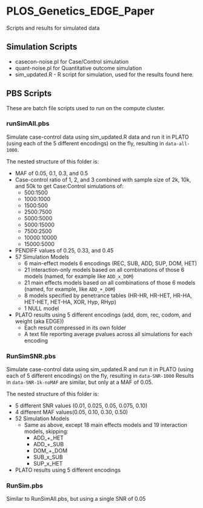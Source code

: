 # PLOS_Genetics_EDGE_Paper
Scripts and results for simulated data

## Simulation Scripts

  * casecon-noise.pl for Case/Control simulation
  * quant-noise.pl for Quantitative outcome simulation
  * sim_updated.R - R script for simulation, used for the results found here.

## PBS Scripts

These are batch file scripts used to run on the compute cluster.

### runSimAll.pbs

Simulate case-control data using sim_updated.R data and run it in PLATO (using each of the 5 different encodings) on the fly, resulting in `data-all-1000`.

The nested structure of this folder is:

* MAF of 0.05, 0.1, 0.3, and 0.5
* Case-control ratio of 1, 2, and 3 combined with sample size of 2k, 10k, and 50k to get Case:Control simulations of:
  * 500:1500
  * 1000:1000
  * 1500:500
  * 2500:7500
  * 5000:5000
  * 5000:15000
  * 7500:2500
  * 10000:10000
  * 15000:5000
* PENDIFF values of 0.25, 0.33, and 0.45
* 57 Simulation Models
  * 6 main-effect models 6 encodings (REC, SUB, ADD, SUP, DOM, HET)
  * 21 interaction-only models based on all combinations of those 6 models (named, for example like `ADD_x_DOM`)
  * 21 main effects models based on all combinations of those 6 models (named, for example, like `ADD_+_DOM`)
  * 8 models specified by penetrance tables (HR-HR, HR-HET, HR-HA, HET-HET, HET-HA, XOR, Hyp, RHyp)
  * 1 NULL model
* PLATO results using 5 different encodings (add, dom, rec, codom, and weight (aka EDGE))
  * Each result compressed in its own folder
  * A text file reporting average pvalues across all simulations for each encoding

### RunSimSNR.pbs

Simulate case-control data using sim_updated.R and run it in PLATO (using each of 5 different encodings) on the fly, resulting in `data-SNR-1000`
Results in `data-SNR-1k-noMAF` are similar, but only at a MAF of 0.05.

The nested structure of this folder is:

* 5 different SNR values (0.01, 0.025, 0.05, 0.075, 0.10)
* 4 different MAF values(0.05, 0.10, 0.30, 0.50)
* 52 Simulation Models
  * Same as above, except 18 main effects models and 19 interaction models, skipping:
    * ADD_+_HET
    * ADD_+_SUB
    * DOM_+_DOM
    * SUB_x_SUB
    * SUP_x_HET
* PLATO results using 5 different encodings

### RunSim.pbs

Similar to RunSimAll.pbs, but using a single SNR of 0.05
